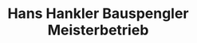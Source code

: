 ---
title: "Hans Hankler Bauspengler Meisterbetrieb"
url: /wien/hans-hankler-bauspengler-meisterbetrieb/
shop: Baumarkt
---
